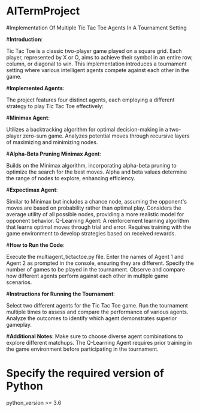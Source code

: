 # AITermProject
#Implementation Of Multiple Tic Tac Toe Agents In A Tournament Setting

#**Introduction**:

Tic Tac Toe is a classic two-player game played on a square grid. Each player, represented by X or O, aims to achieve their symbol in an entire row, column, or diagonal to win. This implementation introduces a tournament setting where various intelligent agents compete against each other in the game.

#**Implemented Agents**:

The project features four distinct agents, each employing a different strategy to play Tic Tac Toe effectively:

#**Minimax Agent**:

Utilizes a backtracking algorithm for optimal decision-making in a two-player zero-sum game.
Analyzes potential moves through recursive layers of maximizing and minimizing nodes.

#**Alpha-Beta Pruning Minimax Agent**:

Builds on the Minimax algorithm, incorporating alpha-beta pruning to optimize the search for the best moves.
Alpha and beta values determine the range of nodes to explore, enhancing efficiency.

#**Expectimax Agent**:

Similar to Minimax but includes a chance node, assuming the opponent's moves are based on probability rather than optimal play.
Considers the average utility of all possible nodes, providing a more realistic model for opponent behavior.
Q-Learning Agent:
A reinforcement learning algorithm that learns optimal moves through trial and error.
Requires training with the game environment to develop strategies based on received rewards.

#**How to Run the Code**:

Execute the multiagent_tictactoe.py file.
Enter the names of Agent 1 and Agent 2 as prompted in the console, ensuring they are different.
Specify the number of games to be played in the tournament.
Observe and compare how different agents perform against each other in multiple game scenarios.

#**Instructions for Running the Tournament**:

Select two different agents for the Tic Tac Toe game.
Run the tournament multiple times to assess and compare the performance of various agents.
Analyze the outcomes to identify which agent demonstrates superior gameplay.

#**Additional Notes**:
Make sure to choose diverse agent combinations to explore different matchups.
The Q-Learning Agent requires prior training in the game environment before participating in the tournament.

# Specify the required version of Python
python_version >= 3.6

